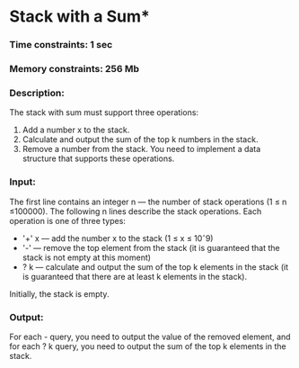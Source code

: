 # Stack with a Sum*

### Time constraints: 1 sec
### Memory constraints: 256 Mb

### Description:
The stack with sum must support three operations:
1. Add a number x to the stack.
2. Calculate and output the sum of the top k numbers in the stack.
3. Remove a number from the stack.
You need to implement a data structure that supports these operations.

### Input:
The first line contains an integer n — the number of stack operations (1 ≤ n ≤100000). The following n lines describe the stack operations. Each operation is one of three types:
- '+' x — add the number x to the stack (1 ≤ x ≤ 10ˆ9)
- '-' — remove the top element from the stack (it is guaranteed that the stack is not empty at this moment)
- ? k — calculate and output the sum of the top k elements in the stack (it is guaranteed that there are at least k elements in the stack).

Initially, the stack is empty.

### Output:
For each - query, you need to output the value of the removed element, and for each ? k query, you need to output the sum of the top k elements in the stack.
